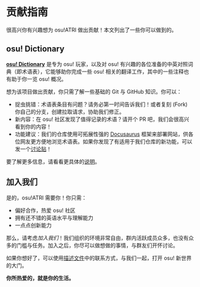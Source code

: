# 贡献指南

很高兴你有兴趣想为 osu!ATRI 做出贡献！本文列出了一些你可以做到的。

## osu! Dictionary

**[osu! Dictionary](https://github.com/osu-atri/osu-dictionary)** 是专为 osu! 玩家，以及对 osu! 有兴趣的各位准备的中英对照词典（即术语表），它能够助你完成一些 osu! 相关的翻译工作，其中的一些注释也有助于你一览 osu! 概况。

想为该项目做出贡献，你只需了解一些基础的 Git 与 GitHub 知识。你可以：

- 捉虫挑错：术语表条目有问题？请务必第一时间告诉我们！或者复刻 (Fork) 你自己的分支，创建拉取请求，协助我们修正。
- 新内容：在 osu! 社区发现了值得记录的术语？请开个 PR 吧，我们会很高兴看到你的内容！
- 功能建议：我们的仓库使用可拓展性强的 [Docusaurus](https://docusaurus.io) 框架来部署网站，供各位网友更方便地浏览术语表。如果你发现了有适用于我们仓库的新功能，可以发一个[讨论贴](https://github.com/osu-atri/osu-dictionary/discussions/new?category=ideas)！

要了解更多信息，请看看更具体的[说明](https://github.com/osu-atri/osu-dictionary/blob/main/CONTRIBUTING.md)。

## 加入我们

是的，osu!ATRI 需要你！你只需：

- 偏好合作，热爱 osu! 社区
- 拥有还不错的英语水平与理解能力
- 一点点创新能力

那么，请考虑*加入我们*！我们组织的环境非常自由，群内活跃成员众多，也没有众多的门槛与任务。加入之后，你尽可以做想做的事情，与群友们开怀讨论。

如果你想好了，可以使用[描述文件](README.md)中的联系方式，与我们一起，打开 osu! 新世界的大门。

**你所热爱的，就是你的生活。**

